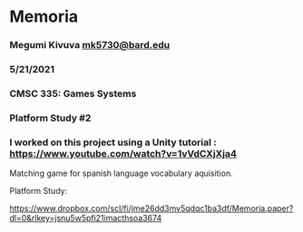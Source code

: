 # Memoria
### Megumi Kivuva mk5730@bard.edu
### 5/21/2021
### CMSC 335: Games Systems
### Platform Study #2
### I worked on this project using a Unity tutorial : https://www.youtube.com/watch?v=1vVdCXjXja4 

Matching game for spanish language vocabulary aquisition. 

Platform Study: 

https://www.dropbox.com/scl/fi/jme26dd3mv5qdqc1ba3df/Memoria.paper?dl=0&rlkey=jsnu5w5pfi21imacthsoa3674
